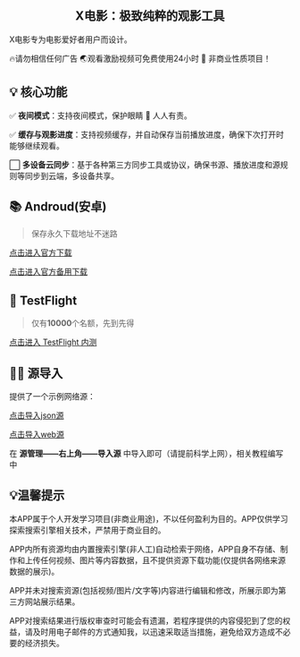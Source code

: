 
<h2 align="center">X电影：极致纯粹的观影工具</h2>


X电影专为电影爱好者用户而设计。

🔥请勿相信任何广告
🌏观看激励视频可免费使用24小时
🌟 非商业性质项目！

## 💡 核心功能

✅ **夜间模式**：支持夜间模式，保护眼睛 👀 人人有责。

✅ **缓存与观影进度**：支持视频缓存，并自动保存当前播放进度，确保下次打开时能够继续观看。

⬜ **多设备云同步**：基于各种第三方同步工具或协议，确保书源、播放进度和源规则等同步到云端，多设备共享。

## 📚 Androud(安卓)

> 保存永久下载地址不迷路

[点击进入官方下载]()

[点击进入官方备用下载]()


##  TestFlight

> 仅有**10000**个名额，先到先得

[点击进入 TestFlight 内测](https://testflight.apple.com/join/hDMYDZ0P)

## 👩‍💻 源导入

提供了一个示例网络源：

[点击导入json源](https://raw.githubusercontent.com/yyds-m/movie/main/jsons/json.json)

[点击导入web源](https://raw.githubusercontent.com/yyds-m/movie/main/jsons/web.json)

在 **源管理——右上角——导入源** 中导入即可（请提前科学上网），相关教程编写中


## 💡温馨提示
本APP属于个人开发学习项目(非商业用途)，不以任何盈利为目的。APP仅供学习探索搜索引擎相关技术，严禁用于商业目的。

APP内所有资源均由内置搜索引擎(非人工)自动检索于网络，APP自身不存储、制作和上传任何视频、图片等内容数据，且不提供资源下载功能(仅提供各网络来源数据的展示)。

APP并未对搜索资源(包括视频/图片/文字等)内容进行编辑和修改，所展示即为第三方网站展示结果。

APP对搜索结果进行版权审查时可能会有遗漏，若程序提供的内容侵犯到了您的权益，请及时用电子邮件的方式通知我，以迅速采取适当措施，避免给双方造成不必要的经济损失。


              

